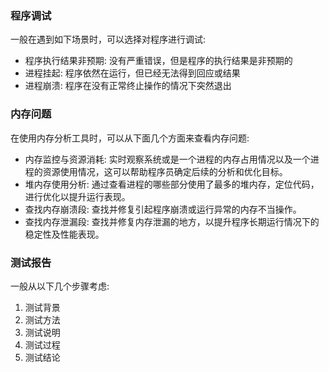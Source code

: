 
### 程序调试

一般在遇到如下场景时，可以选择对程序进行调试:
- 程序执行结果非预期: 没有严重错误，但是程序的执行结果是非预期的
- 进程挂起: 程序依然在运行，但已经无法得到回应或结果
- 进程崩溃: 程序在没有正常终止操作的情况下突然退出

### 内存问题

在使用内存分析工具时，可以从下面几个方面来查看内存问题:
- 内存监控与资源消耗: 实时观察系统或是一个进程的内存占用情况以及一个进程的资源使用情况，这可以帮助程序员确定后续的分析和优化目标。
- 堆内存使用分析: 通过查看进程的哪些部分使用了最多的堆内存，定位代码，进行优化以提升运行表现。
- 查找内存崩溃段: 查找并修复引起程序崩溃或运行异常的内存不当操作。
- 查找内存泄漏段: 查找并修复内存泄漏的地方，以提升程序长期运行情况下的稳定性及性能表现。

### 测试报告

一般从以下几个步骤考虑:

1. 测试背景
2. 测试方法
3. 测试说明
4. 测试过程
5. 测试结论


